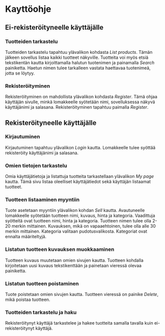 # Kayttöohje

## Ei-rekisteröityneelle käyttäjälle
### Tuotteiden tarkastelu
Tuotteiden tarkastelu tapahtuu ylävalikon kohdasta *List products*. Tämän jälkeen sovellus listaa kaikki tuotteet näkyville. 
Tuotteita voi myös etsiä tekstikentän kautta kirjoittamalla halutun tuotenimen ja painamalla *Search* painiketta. Haetun nimen
tulee tarkalleen vastata haettavaa tuotenimeä, jotta se löytyy.

### Rekisteröityminen 
Rekisteröityminen on mahdollista ylävalikon kohdasta *Register*. Tämä ohjaa käyttäjän sivulle, minkä lomakkeelle syötetään nimi,
sovelluksessa näkyvä käyttäjänimi ja salasana. Rekisteröityminen tapahtuu paimalla *Register*.

## Rekisteröityneelle käyttäjälle
### Kirjautuminen
Kirjautuminen tapahtuu ylävalikon *Login* kautta. Lomakkeelle tulee syöttää rekisteröity käyttäjänimi ja salasana.

### Omien tietojen tarkastelu
Omia käyttäjätietoja ja listattuja tuotteita tarkastellaan ylävalikon *My page* kautta. Tämä sivu listaa oleelliset 
käyttäjätiedot sekä käyttäjän listaamat tuotteet.

### Tuotteen listaaminen myyntiin
Tuote asetetaan myyntiin ylävalikon kohdan *Sell* kautta. Avautuneelle lomakkeelle syötetään tuotteen nimi, kuvaus, hinta ja
kategoria. Vaadittuja syötteitä ovat tuotteen nimi, hinta ja kategoria. Tuotteen nimen tulee olla 2-20 merkin mittainen. 
Kuvauksen, mikä on vapaaehtoinen, tulee olla alle 30 merkin mittainen. Kategoria valitaan pudotusvalikosta. Kategoriat ovat
ennalta määriteltyjä.

### Listatun tuotteen kuvauksen muokkaaminen
Tuotteen kuvaus muutetaan omien sivujen kautta. Tuotteen kohdalla kirjoitetaan uusi kuvaus tekstikenttään ja painetaan
vieressä olevaa painiketta.

### Listatun tuotteen poistaminen
Tuote poistetaan omien sivujen kautta. Tuotteen vieressä on painike *Delete*, mikä poistaa tuotteen.

### Tuotteiden tarkastelu ja haku
Rekisteröitynyt käyttäjä tarkastelee ja hakee tuotteita samalla tavalla kuin ei-rekisteröitynyt käyttäjä.



